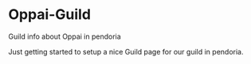 # Oppai-Guild

Guild info about Oppai in pendoria

Just getting started to setup a nice Guild page for our guild in pendoria.
